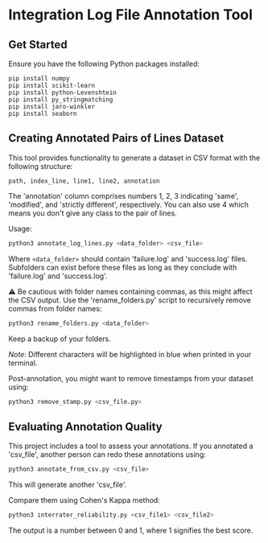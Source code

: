 # Integration Log File Annotation Tool

## Get Started

Ensure you have the following Python packages installed:
```
pip install numpy
pip install scikit-learn
pip install python-Levenshtein
pip install py_stringmatching
pip install jaro-winkler
pip install seaborn
```

## Creating Annotated Pairs of Lines Dataset

This tool provides functionality to generate a dataset in CSV format with the following structure:
```
path, index_line, line1, line2, annotation
```
The 'annotation' column comprises numbers 1, 2, 3 indicating 'same', 'modified', and 'strictly different', respectively. You can also use 4 which means you don't give any class to the pair of lines.

Usage:
```bash
python3 annotate_log_lines.py <data_folder> <csv_file>
```
Where `<data_folder>` should contain 'failure.log' and 'success.log' files. Subfolders can exist before these files as long as they conclude with 'failure.log' and 'success.log'.

⚠️ Be cautious with folder names containing commas, as this might affect the CSV output. Use the 'rename_folders.py' script to recursively remove commas from folder names:
```bash
python3 rename_folders.py <data_folder>
```
Keep a backup of your folders.

*Note*: Different characters will be highlighted in blue when printed in your terminal.

Post-annotation, you might want to remove timestamps from your dataset using:
```bash
python3 remove_stamp.py <csv_file.py>
```

## Evaluating Annotation Quality

This project includes a tool to assess your annotations. If you annotated a 'csv_file', another person can redo these annotations using:
```bash
python3 annotate_from_csv.py <csv_file>
```
This will generate another 'csv_file'.

Compare them using Cohen's Kappa method:
```bash
python3 interrater_reliability.py <csv_file1> <csv_file2>
```
The output is a number between 0 and 1, where 1 signifies the best score.
